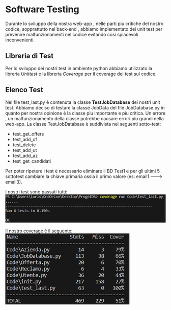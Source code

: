 # Software Testing
Durante lo sviluppo della nostra web-app , nelle parti piu critiche del nostro codice, sopprattutto nel back-end , abbiamo implementato dei unit test per prevenire malfunzionamenti nel codice evitando cosi spiacevoli inconvenienti.
## Libreria di Test
Per lo sviluppo dei nostri test in ambiente python abbiamo utilizzato la libreria *Unittest* e la libreria *Coverage* per il coverage dei test sul codice.
## Elenco Test
Nel file test_last.py è contenuta la classe **TestJobDatabase** dei nostri unit test. Abbiamo deciso di testare la classe JobData del file JobDatabase.py in quanto per nostra opinione è la classe piu importante e piu critica. Un errore , un malfunzionamento della classe potrebbe causare errori piu grandi nella web-app.
La classe TestJobDatabase è suddivista nei seguenti sotto-test:
- test_get_offers
- test_add_of
- test_delete
- test_add_ut
- test_add_az
- test_get_candidati

Per poter ripetere i test è necessario eliminare il BD Test1 e per gli ultimi 5 sottotest cambiare la chiave primaria ossia il primo valore (es: email1 ---> email3).

I nostri test sono passati tutti:
![ok.png](https://github.com/lorisiaco/ProgeIDS/blob/main/Documetations/TestOK.png)

Il nostro coverage è il seguente:
![cov.png](https://github.com/lorisiaco/ProgeIDS/blob/main/Documetations/TestCoverage.png)